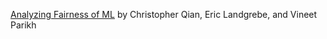 [Analyzing Fairness of ML](https://github.com/vineetparikh/ML-fairness) by Christopher Qian, Eric Landgrebe, and Vineet Parikh
